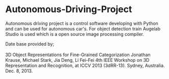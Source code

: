 # Autonomous-Driving-Project
Autonomous driving project is a control software developing with Python and can be used for autonomous car's.
For object detection train Augelab Studio is used which is a open source image processing compiler.


Date base provided by;<br><br>
 3D Object Representations for Fine-Grained Categorization
       Jonathan Krause, Michael Stark, Jia Deng, Li Fei-Fei
       4th IEEE Workshop on 3D Representation and Recognition, at ICCV 2013 (3dRR-13). Sydney, Australia. Dec. 8, 2013.
